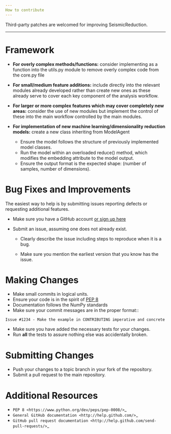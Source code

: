 ```yaml
---
How to contribute
---
```


Third-party patches are welcomed for improving SeismicReduction.

---

Framework
=========
* __For overly complex methods/functions:__ consider implementing as a function into the utils.py module to remove overly complex code from
the core.py file

* __For small/medium feature additions:__ include directly into the relevant modules already developed rather than create new ones
as these already serve to cover each key component of the analysis workflow.

* __For larger or more complex features which may cover completely new areas:__ consider the use of new modules but implement the control 
of these into the main workflow controlled by the main modules.

* __For implementation of new machine learning/dimensionality reduction models:__ create a new class inheriting from ModelAgent
    * Ensure the model follows the structure of previously implemented model classes.
    * Run the model within an overloaded reduce() method, which modifies the embedding attribute to the model output.
    * Ensure the output format is the expected shape: (number of samples, number of dimensions).
  


Bug Fixes and Improvements
==========================

The easiest way to help is by submitting issues reporting defects or
requesting additional features.

* Make sure you have a GitHub account [or sign up here](https://github.com/signup/free)

* Submit an issue, assuming one does not already exist.

  * Clearly describe the issue including steps to reproduce when it is a bug.
  
  * Make sure you mention the earliest version that you know has the issue.

Making Changes
==============

* Make small commits in logical units.
* Ensure your code is in the spirit of [PEP 8](https://www.python.org/dev/peps/pep-0008/)
* Documentation follows the NumPy standards
* Make sure your commit messages are in the proper format::

 ` Issue #1234 - Make the example in CONTRIBUTING imperative and concrete `

* Make sure you have added the necessary tests for your changes.
* Run **all** the tests to assure nothing else was accidentally broken.


Submitting Changes
==================

* Push your changes to a topic branch in your fork of the repository.
* Submit a pull request to the main repository.


Additional Resources
====================
* `PEP 8 <https://www.python.org/dev/peps/pep-0008/>`_
* `General GitHub documentation <http://help.github.com/>`_
* `GitHub pull request documentation <http://help.github.com/send-pull-requests/>`_
